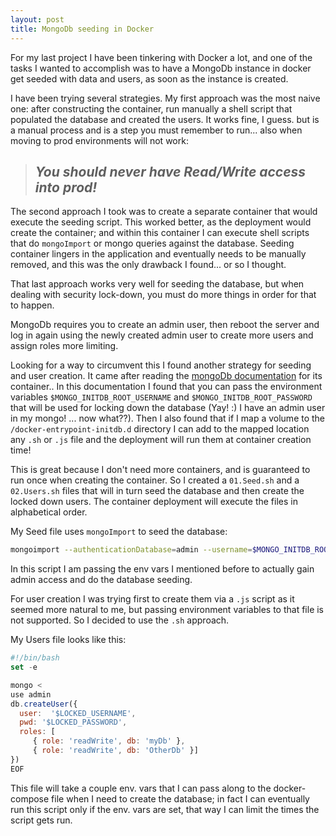 ```yaml
---
layout: post
title: MongoDb seeding in Docker
---
```


For my last project I have been tinkering with Docker a lot, and one of the tasks I wanted to accomplish was to have a MongoDb instance in docker get seeded with data and users, as soon as the instance is created.

I have been trying several strategies. My first approach was the most naive one: after constructing the container, run manually a shell script that populated the database and created the users. It works fine, I guess. but is a manual process and is a step you must remember to run... also when moving to prod environments will not work: 

>## *_You should never have Read/Write access into prod!_*

The second approach I took was to create a separate container that would execute the seeding script. This worked better, as the deployment would create the container; and within this container I can execute shell scripts that do `mongoImport` or mongo queries against the database. Seeding container lingers in the application and eventually needs to be manually removed, and this was the only  drawback I found... or so I thought.

That last approach works very well for seeding the database, but when dealing with security lock-down, you must do more things in order for that to happen.

MongoDb requires you to create an admin user, then reboot the server and log in again using the newly created admin user to create more users and assign roles more limiting.

Looking for a way to circumvent this I found another strategy for seeding and user creation. It came after reading the [mongoDb documentation](https://hub.docker.com/_/mongo) for its container..
In this documentation I found that you can pass the environment variables `$MONGO_INITDB_ROOT_USERNAME` and `$MONGO_INITDB_ROOT_PASSWORD` that will be used for locking down the database (Yay! :) I have an admin user in my mongo! ... now what??). Then I also found that if I map a volume to the  `/docker-entrypoint-initdb.d` directory I can add to the mapped location any `.sh` or `.js` file and the deployment will run them at container creation time!

This is great because I don't need more containers, and is guaranteed to run once when creating the container.
So I created a `01.Seed.sh` and a `02.Users.sh` files that will in turn seed the database and then create the locked down users.  The container deployment will execute the files in alphabetical order.

My Seed file uses `mongoImport` to seed the database:
```sh
mongoimport --authenticationDatabase=admin --username=$MONGO_INITDB_ROOT_USERNAME --password=$MONGO_INITDB_ROOT_PASSWORD --mode upsert --host 127.0.0.1 --db MyDatabase --collection MyCollection /docker-entrypoint-initdb.d/myDb_MyCollection_Data.json
```

In this script I am passing the env vars I mentioned before to actually gain admin access and do the database seeding.

For user creation I was trying first to create them via a `.js` script as it seemed more natural to me, but passing environment variables to that file is not supported. So I decided to use the `.sh` approach.

My Users file looks like this:

```javascript
#!/bin/bash
set -e

mongo <
use admin
db.createUser({
  user:  '$LOCKED_USERNAME',
  pwd: '$LOCKED_PASSWORD',
  roles: [
     { role: 'readWrite', db: 'myDb' },
     { role: 'readWrite', db: 'OtherDb' }]
})
EOF
```

This file will take a couple env. vars that I can pass along to the docker-compose file when I need to create the database; in fact I can eventually run this script only if the env. vars are set, that way I can limit the times the script gets run.

